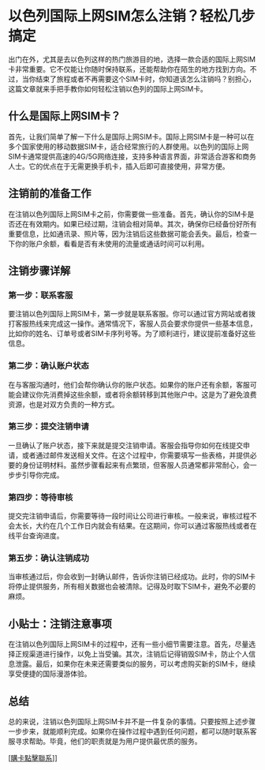 # 以色列国际上网SIM怎么注销？轻松几步搞定

出门在外，尤其是去以色列这样的热门旅游目的地，选择一款合适的国际上网SIM卡非常重要。它不仅能让你随时保持联系，还能帮助你在陌生的地方找到方向。不过，当你结束了旅程或者不再需要这个SIM卡时，你知道该怎么注销吗？别担心，这篇文章就来手把手教你如何轻松注销以色列的国际上网SIM卡。

## 什么是国际上网SIM卡？

首先，让我们简单了解一下什么是国际上网SIM卡。国际上网SIM卡是一种可以在多个国家使用的移动数据SIM卡，适合经常旅行的人群使用。以色列的国际上网SIM卡通常提供高速的4G/5G网络连接，支持多种语言界面，非常适合游客和商务人士。它的优点在于无需更换手机卡，插入后即可直接使用，非常方便。

## 注销前的准备工作

在注销以色列国际上网SIM卡之前，你需要做一些准备。首先，确认你的SIM卡是否还在有效期内。如果已经过期，注销会相对简单。其次，确保你已经备份好所有重要信息，比如通讯录、照片等，因为注销后这些数据可能会丢失。最后，检查一下你的账户余额，看看是否有未使用的流量或通话时间可以利用。

## 注销步骤详解

### 第一步：联系客服

要注销以色列国际上网SIM卡，第一步就是联系客服。你可以通过官方网站或者拨打客服热线来完成这一操作。通常情况下，客服人员会要求你提供一些基本信息，比如你的姓名、订单号或者SIM卡序列号等。为了顺利进行，建议提前准备好这些信息。

### 第二步：确认账户状态

在与客服沟通时，他们会帮你确认你的账户状态。如果你的账户还有余额，客服可能会建议你先消费掉这些余额，或者将余额转移到其他账户中。这是为了避免浪费资源，也是对双方负责的一种方式。

### 第三步：提交注销申请

一旦确认了账户状态，接下来就是提交注销申请。客服会指导你如何在线提交申请，或者通过邮件发送相关文件。在这个过程中，你需要填写一些表格，并提供必要的身份证明材料。虽然步骤看起来有点繁琐，但客服人员通常都非常耐心，会一步步引导你完成。

### 第四步：等待审核

提交完注销申请后，你需要等待一段时间让公司进行审核。一般来说，审核过程不会太长，大约在几个工作日内就会有结果。在这期间，你可以通过客服热线或者在线平台查询进度。

### 第五步：确认注销成功

当审核通过后，你会收到一封确认邮件，告诉你注销已经成功。此时，你的SIM卡将停止提供服务，所有相关数据也会被清除。记得及时取下SIM卡，避免不必要的麻烦。

## 小贴士：注销注意事项

在注销以色列国际上网SIM卡的过程中，还有一些小细节需要注意。首先，尽量选择正规渠道进行操作，以免上当受骗。其次，注销后记得销毁SIM卡，防止个人信息泄露。最后，如果你在未来还需要类似的服务，可以考虑购买新的SIM卡，继续享受便捷的国际漫游体验。

## 总结

总的来说，注销以色列国际上网SIM卡并不是一件复杂的事情。只要按照上述步骤一步步来，就能顺利完成。如果你在操作过程中遇到任何问题，都可以随时联系客服寻求帮助。毕竟，他们的职责就是为用户提供最优质的服务。

[[購卡點擊聯系](https://t.me/s/esim1088)]]